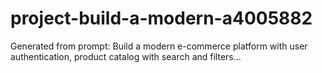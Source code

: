 # project-build-a-modern-a4005882
Generated from prompt: Build a modern e-commerce platform with user authentication, product catalog with search and filters...
